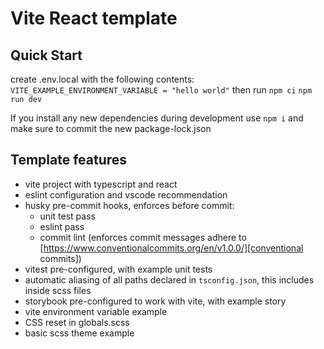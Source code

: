 # Vite React template

## Quick Start
create .env.local with the following contents: `VITE_EXAMPLE_ENVIRONMENT_VARIABLE = "hello world"`
then run
`npm ci`
`npm run dev`

If you install any new dependencies during development use `npm i` and make sure to commit the new package-lock.json

## Template features
- vite project with typescript and react
- eslint configuration and vscode recommendation
- husky pre-commit hooks, enforces before commit:
  - unit test pass
  - eslint pass
  - commit lint (enforces commit messages adhere to [https://www.conventionalcommits.org/en/v1.0.0/][conventional commits])
- vitest pre-configured, with example unit tests
- automatic aliasing of all paths declared in `tsconfig.json`, this includes inside scss files
- storybook pre-configured to work with vite, with example story
- vite environment variable example
- CSS reset in globals.scss
- basic scss theme example
